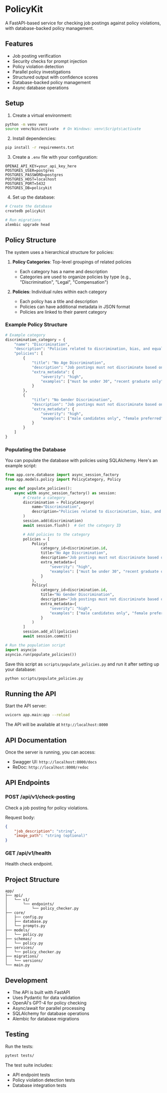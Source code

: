 # PolicyKit

A FastAPI-based service for checking job postings against policy violations, with database-backed policy management.

## Features

- Job posting verification
- Security checks for prompt injection
- Policy violation detection
- Parallel policy investigations
- Structured output with confidence scores
- Database-backed policy management
- Async database operations

## Setup

1. Create a virtual environment:
```bash
python -m venv venv
source venv/bin/activate  # On Windows: venv\Scripts\activate
```

2. Install dependencies:
```bash
pip install -r requirements.txt
```

3. Create a `.env` file with your configuration:
```
OPENAI_API_KEY=your_api_key_here
POSTGRES_USER=postgres
POSTGRES_PASSWORD=postgres
POSTGRES_HOST=localhost
POSTGRES_PORT=5432
POSTGRES_DB=policykit
```

4. Set up the database:
```bash
# Create the database
createdb policykit

# Run migrations
alembic upgrade head
```

## Policy Structure

The system uses a hierarchical structure for policies:

1. **Policy Categories**: Top-level groupings of related policies
   - Each category has a name and description
   - Categories are used to organize policies by type (e.g., "Discrimination", "Legal", "Compensation")

2. **Policies**: Individual rules within each category
   - Each policy has a title and description
   - Policies can have additional metadata in JSON format
   - Policies are linked to their parent category

### Example Policy Structure

```python
# Example category
discrimination_category = {
    "name": "Discrimination",
    "description": "Policies related to discrimination, bias, and equal opportunity",
    "policies": [
        {
            "title": "No Age Discrimination",
            "description": "Job postings must not discriminate based on age",
            "extra_metadata": {
                "severity": "high",
                "examples": ["must be under 30", "recent graduate only"]
            }
        },
        {
            "title": "No Gender Discrimination",
            "description": "Job postings must not discriminate based on gender",
            "extra_metadata": {
                "severity": "high",
                "examples": ["male candidates only", "female preferred"]
            }
        }
    ]
}
```

### Populating the Database

You can populate the database with policies using SQLAlchemy. Here's an example script:

```python
from app.core.database import async_session_factory
from app.models.policy import PolicyCategory, Policy

async def populate_policies():
    async with async_session_factory() as session:
        # Create a category
        discrimination = PolicyCategory(
            name="Discrimination",
            description="Policies related to discrimination, bias, and equal opportunity"
        )
        session.add(discrimination)
        await session.flush()  # Get the category ID

        # Add policies to the category
        policies = [
            Policy(
                category_id=discrimination.id,
                title="No Age Discrimination",
                description="Job postings must not discriminate based on age",
                extra_metadata={
                    "severity": "high",
                    "examples": ["must be under 30", "recent graduate only"]
                }
            ),
            Policy(
                category_id=discrimination.id,
                title="No Gender Discrimination",
                description="Job postings must not discriminate based on gender",
                extra_metadata={
                    "severity": "high",
                    "examples": ["male candidates only", "female preferred"]
                }
            )
        ]
        session.add_all(policies)
        await session.commit()

# Run the population script
import asyncio
asyncio.run(populate_policies())
```

Save this script as `scripts/populate_policies.py` and run it after setting up your database:

```bash
python scripts/populate_policies.py
```

## Running the API

Start the API server:
```bash
uvicorn app.main:app --reload
```

The API will be available at `http://localhost:8000`

## API Documentation

Once the server is running, you can access:
- Swagger UI: `http://localhost:8000/docs`
- ReDoc: `http://localhost:8000/redoc`

## API Endpoints

### POST /api/v1/check-posting
Check a job posting for policy violations.

Request body:
```json
{
    "job_description": "string",
    "image_path": "string (optional)"
}
```

### GET /api/v1/health
Health check endpoint.

## Project Structure

```
app/
├── api/
│   └── v1/
│       └── endpoints/
│           └── policy_checker.py
├── core/
│   ├── config.py
│   ├── database.py
│   └── prompts.py
├── models/
│   └── policy.py
├── schemas/
│   └── policy.py
├── services/
│   └── policy_checker.py
├── migrations/
│   └── versions/
└── main.py
```

## Development

- The API is built with FastAPI
- Uses Pydantic for data validation
- OpenAI's GPT-4 for policy checking
- Async/await for parallel processing
- SQLAlchemy for database operations
- Alembic for database migrations

## Testing

Run the tests:
```bash
pytest tests/
```

The test suite includes:
- API endpoint tests
- Policy violation detection tests
- Database integration tests 